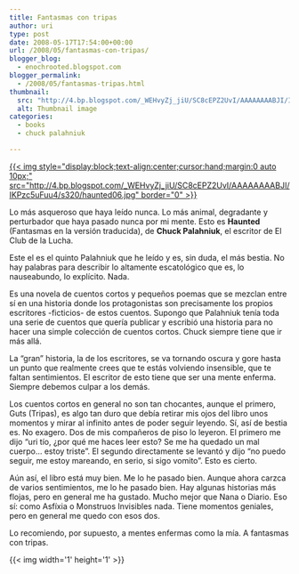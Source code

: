 ```yaml
---
title: Fantasmas con tripas
author: uri
type: post
date: 2008-05-17T17:54:00+00:00
url: /2008/05/fantasmas-con-tripas/
blogger_blog:
  - enochrooted.blogspot.com
blogger_permalink:
  - /2008/05/fantasmas-tripas.html
thumbnail:
  src: "http://4.bp.blogspot.com/_WEHvyZj_jiU/SC8cEPZ2UvI/AAAAAAAABJI/IKPzc5uFuu4/s320/haunted06.jpg"
  alt: Thumbnail image
categories:
  - books
  - chuck palahniuk

---
```

[{{< img style="display:block;text-align:center;cursor:hand;margin:0 auto 10px;" src="http://4.bp.blogspot.com/_WEHvyZj_jiU/SC8cEPZ2UvI/AAAAAAAABJI/IKPzc5uFuu4/s320/haunted06.jpg" border="0" >}}][1]

Lo más asqueroso que haya leído nunca. Lo más animal, degradante y perturbador que haya pasado nunca por mi mente. Esto es <span style="font-weight:bold;">Haunted</span> (Fantasmas en la versión traducida), de <span style="font-weight:bold;">Chuck Palahniuk</span>, el escritor de El Club de la Lucha.

Este el es el quinto Palahniuk que he leído y es, sin duda, el más bestia. No hay palabras para describir lo altamente escatológico que es, lo nauseabundo, lo explícito. Nada.

Es una novela de cuentos cortos y pequeños poemas que se mezclan entre sí en una historia donde los protagonistas son precisamente los propios escritores -ficticios- de estos cuentos. Supongo que Palahniuk tenía toda una serie de cuentos que quería publicar y escribió una historia para no hacer una simple colección de cuentos cortos. Chuck siempre tiene que ir más allá.

La &#8220;gran&#8221; historia, la de los escritores, se va tornando oscura y gore hasta un punto que realmente crees que te estás volviendo insensible, que te faltan sentimientos. El escritor de esto tiene que ser una mente enferma. Siempre debemos culpar a los demás.

Los cuentos cortos en general no son tan chocantes, aunque el primero, Guts (Tripas), es algo tan duro que debía retirar mis ojos del libro unos momentos y mirar al infinito antes de poder seguir leyendo. Sí, así de bestia es. No exagero. Dos de mis compañeros de piso lo leyeron. El primero me dijo &#8220;uri tío, ¿por qué me haces leer esto? Se me ha quedado un mal cuerpo&#8230; estoy triste&#8221;. El segundo directamente se levantó y dijo &#8220;no puedo seguir, me estoy mareando, en serio, si sigo vomito&#8221;. Esto es cierto.

Aún así, el libro está muy bien. Me lo he pasado bien. Aunque ahora carzca de varios sentimientos, me lo he pasado bien. Hay algunas historias más flojas, pero en general me ha gustado. Mucho mejor que Nana o Diario. Eso sí: como Asfíxia o Monstruos Invisibles nada. Tiene momentos geniales, pero en general me quedo con esos dos.

Lo recomiendo, por supuesto, a mentes enfermas como la mía. A fantasmas con tripas. 

<div class="blogger-post-footer">
  {{< img width='1' height='1' >}}
</div>

 [1]: http://4.bp.blogspot.com/_WEHvyZj_jiU/SC8cEPZ2UvI/AAAAAAAABJI/IKPzc5uFuu4/s1600-h/haunted06.jpg